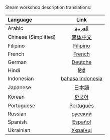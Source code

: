 Steam workshop description translations:

| Language | Link |
| :--- | :---: |
| Arabic | [العربية](README-Arabic.ara.md) |
| Chinese (Simplified) | [简体中文](README-Chinese.zho.md) |
| Filipino | [Filipino](README-Filipino.fil.md) |
| French | [French](README-French.fra.md) |
| German | [Deutche](README-German.deu.md) |
| Hindi | [हिंदी](README-Hindi.hin.md) |
| Indonesian | [bahasa Indonesia](README-Indonesian.ind.md) |
| Japanese | [日本語](README-Japanese.jpn.md) |
| Korean | [한국어](README-Korean.kor.md) |
| Portuguese | [Português](README-Portuguese.por.md) |
| Russian | [русский](README-Russian.rus.md) |
| Spanish | [Español](README-Spanish.spa.md) |
| Ukrainian | [Українці](README-Ukranian.ukr.md) |
